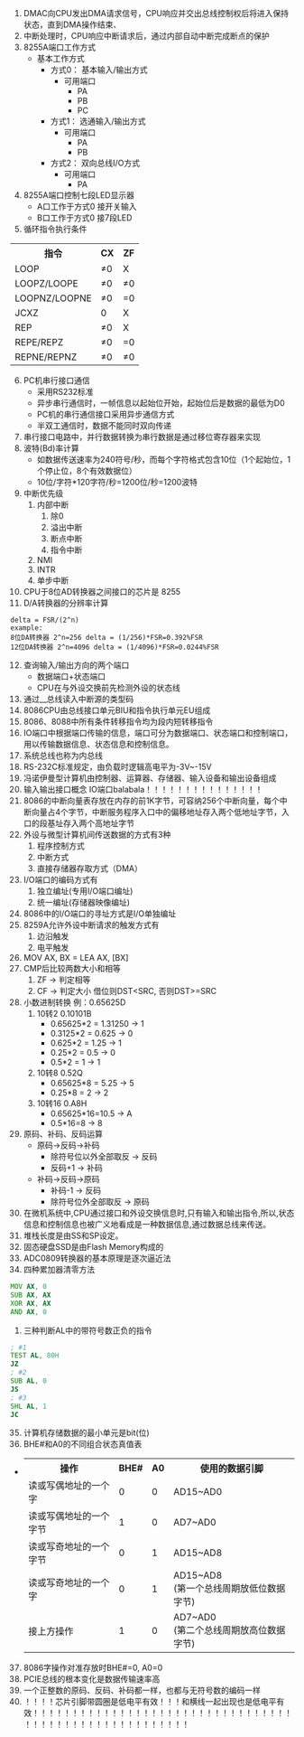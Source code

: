 1. DMAC向CPU发出DMA请求信号，CPU响应并交出总线控制权后将进入保持状态，直到DMA操作结束、
2. 中断处理时，CPU响应中断请求后，通过内部自动中断完成断点的保护
3. 8255A端口工作方式
   - 基本工作方式
     - 方式0： 基本输入/输出方式
       - 可用端口
         - PA
         - PB
         - PC
     - 方式1： 选通输入/输出方式
       - 可用端口
         - PA
         - PB
     - 方式2： 双向总线I/O方式
       - 可用端口
         - PA
4. 8255A端口控制七段LED显示器
    - A口工作于方式0 接开关输入
    - B口工作于方式0 接7段LED
5. 循环指令执行条件
<table>
    <tr>
        <th>指令</th>
        <th>CX</th>
        <th>ZF</th>
    </tr>
    <tr>
        <td>LOOP</td>
        <td>≠0</td>
        <td>X</td>
    </tr>
    <tr>
        <td>LOOPZ/LOOPE</td>
        <td>≠0</td>
        <td>≠0</td>
    </tr>
    <tr>
        <td>LOOPNZ/LOOPNE</td>
        <td>≠0</td>
        <td>=0</td>
    </tr>
    <tr>
        <td>JCXZ</td>
        <td>0</td>
        <td>X</td>
    </tr>
    <tr>
        <td>REP</td>
        <td>≠0</td>
        <td>X</td>
    </tr>
    <tr>
        <td>REPE/REPZ</td>
        <td>≠0</td>
        <td>=0</td>
    </tr>
    <tr>
        <td>REPNE/REPNZ</td>
        <td>≠0</td>
        <td>≠0</td>
    </tr>
</table>

6. PC机串行接口通信
    - 采用RS232标准
    - 异步串行通信时，一帧信息以起始位开始，起始位后是数据的最低为D0
    - PC机的串行通信接口采用异步通信方式
    - 半双工通信时，数据不能同时双向传递
7. 串行接口电路中，并行数据转换为串行数据是通过移位寄存器来实现
8. 波特(Bd)率计算
    - 如数据传送速率为240符号/秒，而每个字符格式包含10位（1个起始位，1个停止位，8个有效数据位）
    - 10位/字符*120字符/秒=1200位/秒=1200波特
9.  中断优先级
    1.  内部中断
        1.  除0
        2.  溢出中断
        3.  断点中断
        4.  指令中断
    2.  NMI
    3.  INTR
    4.  单步中断
10. CPU于8位AD转换器之间接口的芯片是 8255
11. D/A转换器的分辨率计算
```
delta = FSR/(2^n)
example:
8位DA转换器 2^n=256 delta = (1/256)*FSR=0.392%FSR
12位DA转换器 2^n=4096 delta = (1/4096)*FSR=0.0244%FSR
```
12. 查询输入/输出方向的两个端口
    - 数据端口+状态端口
    - CPU在与外设交换前先检测外设的状态线
13. 通过__总线读入中断源的类型码
14. 8086CPU由总线接口单元BIU和指令执行单元EU组成
15. 8086、8088中所有条件转移指令均为段内短转移指令
16. IO端口中根据端口传输的信息，端口可分为数据端口、状态端口和控制端口，用以传输数据信息、状态信息和控制信息。
17. 系统总线也称为内总线
18. RS-232C标准规定，由负载时逻辑高电平为-3V~-15V
19. 冯诺伊曼型计算机由控制器、运算器、存储器、输入设备和输出设备组成
20. 输入输出接口概念 IO端口balabala！！！！！！！！！！！！！！！
21. 8086的中断向量表存放在内存的前1K字节，可容纳256个中断向量，每个中断向量占4个字节，中断服务程序入口中的偏移地址存入两个低地址字节，入口的段基址存入两个高地址字节
22. 外设与微型计算机间传送数据的方式有3种
    1.  程序控制方式
    2.  中断方式
    3.  直接存储器存取方式（DMA）
23. I/O端口的编码方式有
    1.  独立编址(专用I/O端口编址)
    2.  统一编址(存储器映像编址)
24. 8086中的I/O端口的寻址方式是I/O单独编址
25. 8259A允许外设中断请求的触发方式有
    1.  边沿触发
    2.  电平触发
26. MOV AX, BX = LEA AX, [BX]
27. CMP后比较两数大小和相等
    1.  ZF -> 判定相等
    2.  CF -> 判定大小 借位则DST<SRC, 否则DST>=SRC
28. 小数进制转换 例：0.65625D
    1.  10转2 0.10101B
        - 0.65625*2 = 1.31250 -> 1
        - 0.3125*2 = 0.625 -> 0
        - 0.625*2 = 1.25 -> 1
        - 0.25*2 = 0.5 -> 0
        - 0.5*2 = 1 -> 1
    2.  10转8 0.52Q
        - 0.65625*8 = 5.25 -> 5
        - 0.25*8 = 2 -> 2
    3.  10转16 0.A8H
        - 0.65625*16=10.5 -> A
        - 0.5*16=8 -> 8
29. 原码、补码、反码运算
    - 原码->反码->补码
      - 除符号位以外全部取反 -> 反码
      - 反码+1 -> 补码
    - 补码->反码->原码
      - 补码-1 -> 反码
      - 除符号位外全部取反 -> 原码
30. 在微机系统中,CPU通过接口和外设交换信息时,只有输入和输出指令,所以,状态信息和控制信息也被广义地看成是一种数据信息,通过数据总线来传送。
31. 堆栈长度是由SS和SP设定。
32. 固态硬盘SSD是由Flash Memory构成的
33. ADC0809转换器的基本原理是逐次逼近法
34. 四种累加器清零方法
```asm
MOV AX, 0
SUB AX, AX
XOR AX, AX
AND AX, 0
```
1.  三种判断AL中的带符号数正负的指令
```asm
; #1
TEST AL, 80H
JZ
; #2
SUB AL, 0
JS
; #3
SHL AL, 1
JC

```
35. 计算机存储数据的最小单元是bit(位)
36. BHE#和A0的不同组合状态真值表
  - <table>
        <tr>
            <th>操作</th>
            <th>BHE#</th>
            <th>A0</th>
            <th>使用的数据引脚</th>
        </tr>
        <tr>
            <td>读或写偶地址的一个字</td>
            <td>0</td>
            <td>0</td>
            <td>AD15~AD0</td>
        </tr>
        <tr>
            <td>读或写偶地址的一个字节</td>
            <td>1</td>
            <td>0</td>
            <td>AD7~AD0</td>
        </tr>
        <tr>
            <td>读或写奇地址的一个字节</td>
            <td>0</td>
            <td>1</td>
            <td>AD15~AD8</td>
        </tr>
        <tr>
            <td>读或写奇地址的一个字</td>
            <td>0</td>
            <td>1</td>
            <td>AD15~AD8<br>(第一个总线周期放低位数据字节)</td>
        </tr>
        <tr>
            <td>接上方操作</td>
            <td>1</td>
            <td>0</td>
            <td>AD7~AD0<br>(第二个总线周期放高位数据字节)</td>
        </tr>
    </table>
37. 8086字操作对准存放时BHE#=0, A0=0
38. PCIE总线的根本变化是数据传输速率高
39. 一个正整数的原码、反码、补码都一样，也都与无符号数的编码一样
40. ！！！！芯片引脚带圆圈是低电平有效！！！和横线一起出现也是低电平有效！！！！！！！！！！！！！！！！！！！！！！！！！！！！！！！！！！！！！！！！！！！！！！！！！！！！！！